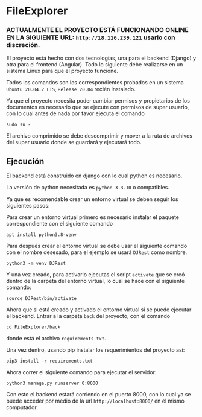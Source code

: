 # FileExplorer

### ACTUALMENTE EL PROYECTO ESTÁ FUNCIONANDO ONLINE EN LA SIGUIENTE URL: `http://18.116.239.121` usarlo con discreción.

El proyecto está hecho con dos tecnologías, una para el backend (Django) y otra para el frontend (Angular).
Todo lo siguiente debe realizarse en un sistema Linux para que el proyecto funcione.

Todos los comandos son los correspondientes probados en un sistema `Ubuntu 20.04.2 LTS`, `Release 20.04` recién instalado.

Ya que el proyecto necesita poder cambiar permisos y propietarios de los documentos es necesario que se ejecute con permisos de super usuario, con lo cual antes de nada por favor ejecuta el comando
```
sudo su -
```
El archivo comprimido se debe descomprimir y mover a la ruta de archivos del super usuario donde se guardará y ejecutará todo.

## Ejecución

El backend está construido en django con lo cual python es necesario.

La versión de python necesitada es `python 3.8.10` o compatibles.

Ya que es recomendable crear un entorno virtual se deben seguir los siguientes pasos:

Para crear un entorno virtual primero es necesario instalar el paquete correspondiente con el siguiente comando

```
apt install python3.8-venv
```

Para después crear el entorno virtual se debe usar el siguiente comando con el nombre desesado, para el ejemplo se usará `DJRest` como nombre.

```
python3 -m venv DJRest
```
Y una vez creado, para activarlo ejecutas el script `activate` que se creó dentro de la carpeta del entorno virtual, lo cual se hace con el siguiente comando:

```
source DJRest/bin/activate
```

Ahora que si está creado y activado el entorno virtual si se puede ejecutar el backend.
Entrar a la carpeta `back` del proyecto, con el comando
```
cd FileExplorer/back
```
donde está el archivo `requirements.txt`.

Una vez dentro, usando pip instalar los requerimientos del proyecto así:

```
pip3 install -r requirements.txt
```

Ahora correr el siguiente comando para ejecutar el servidor:

```
python3 manage.py runserver 0:8000
```

Con esto el backend estará corriendo en el puerto 8000, con lo cual ya se puede acceder por medio de la url `http://localhost:8000/` en el mismo computador.
